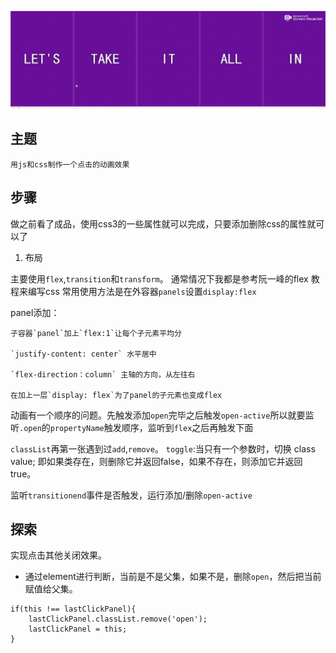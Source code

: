 ![audio](img/20181226_150817.gif)

## 主题
    
    用js和css制作一个点击的动画效果

## 步骤

做之前看了成品，使用css3的一些属性就可以完成，只要添加删除css的属性就可以了

1.  布局

主要使用`flex`,`transition`和`transform`。
通常情况下我都是参考阮一峰的flex 教程来编写css
常用使用方法是在外容器`panels`设置`display:flex`

panel添加：

    子容器`panel`加上`flex:1`让每个子元素平均分

    `justify-content: center` 水平居中

    `flex-direction：column` 主轴的方向，从左往右

    在加上一层`display: flex`为了panel的子元素也变成flex

动画有一个顺序的问题。先触发添加`open`完毕之后触发`open-active`所以就要监听`.open`的`propertyName`触发顺序，监听到`flex`之后再触发下面

`classList`再第一张遇到过`add`,`remove`。
`toggle`:当只有一个参数时，切换 class value; 即如果类存在，则删除它并返回false，如果不存在，则添加它并返回true。

监听`transitionend`事件是否触发，运行添加/删除`open-active`

## 探索

实现点击其他关闭效果。

-   通过element进行判断，当前是不是父集，如果不是，删除`open`，然后把当前赋值给父集。

```
if(this !== lastClickPanel){
    lastClickPanel.classList.remove('open');
    lastClickPanel = this; 
}

```